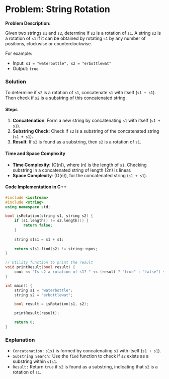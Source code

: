 # Problem: String Rotation

**Problem Description:**

Given two strings `s1` and `s2`, determine if `s2` is a rotation of `s1`. A string `s2` is a rotation of `s1` if it can be obtained by rotating `s1` by any number of positions, clockwise or counterclockwise.

For example:

- Input: `s1 = "waterbottle", s2 = "erbottlewat"`
- Output: `true`

### Solution

To determine if `s2` is a rotation of `s1`, concatenate `s1` with itself (`s1 + s1`). Then check if `s2` is a substring of this concatenated string.

#### Steps

1. **Concatenation**: Form a new string by concatenating `s1` with itself (`s1 + s1`).
2. **Substring Check**: Check if `s2` is a substring of the concatenated string (`s1 + s1`).
3. **Result**: If `s2` is found as a substring, then `s2` is a rotation of `s1`.

#### Time and Space Complexity

- **Time Complexity**: \(O(n)\), where \(n\) is the length of `s1`. Checking substring in a concatenated string of length \(2n\) is linear.
- **Space Complexity**: \(O(n)\), for the concatenated string (`s1 + s1`).

#### Code Implementation in C++

```cpp
#include <iostream>
#include <string>
using namespace std;

bool isRotation(string s1, string s2) {
    if (s1.length() != s2.length()) {
        return false;
    }
    
    string s1s1 = s1 + s1;
    
    return s1s1.find(s2) != string::npos;
}

// Utility function to print the result
void printResult(bool result) {
    cout << "Is s2 a rotation of s1? " << (result ? "true" : "false") << endl;
}

int main() {
    string s1 = "waterbottle";
    string s2 = "erbottlewat";

    bool result = isRotation(s1, s2);

    printResult(result);

    return 0;
}
```

### Explanation

- `Concatenation:` `s1s1` is formed by concatenating `s1` with itself (`s1 + s1`).
- `Substring Search:` Use the `find` function to check if `s2` exists as a substring within `s1s1`.
- `Result:` Return `true` if `s2` is found as a substring, indicating that `s2` is a rotation of `s1`.
